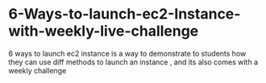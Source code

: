 # 6-Ways-to-launch-ec2-Instance-with-weekly-live-challenge
6 ways to launch ec2 instance is a way to demonstrate to students how they can use diff methods to launch an instance , and its also comes with a weekly challenge
